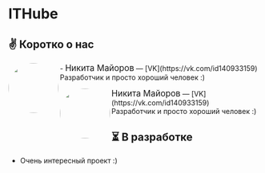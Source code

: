 # ITHube
## ✌ Коротко о нас
<p><img src="https://sun6-22.userapi.com/s/v1/ig2/ZkxjRaat6TyDvn7m3AOclCLEKPfY9adYeibj-RYdpOnLFMGnCJRsueeZ8xkLR-OejO5rJ1romtPGLLuG8Att8buS.jpg?size=400x0&quality=96&crop=0,0,2160,2160&ava=1" width="100" height="100" style="border-radius: 50%;" align="left"/>- <big>Никита Майоров</big> — [VK](https://vk.com/id140933159)
<br>Разработчик и просто хороший человек :)</p>
<img src="https://sun6-22.userapi.com/s/v1/ig2/ZkxjRaat6TyDvn7m3AOclCLEKPfY9adYeibj-RYdpOnLFMGnCJRsueeZ8xkLR-OejO5rJ1romtPGLLuG8Att8buS.jpg?size=400x0&quality=96&crop=0,0,2160,2160&ava=1" width="100" height="100" style="border-radius: 50%;" align="left"/>
<p>
  <big>Никита Майоров</big> — [VK](https://vk.com/id140933159)
  <br>
  Разработчик и просто хороший человек :)
</p>

## ⏳ В разработке
- Очень интересный проект :)
